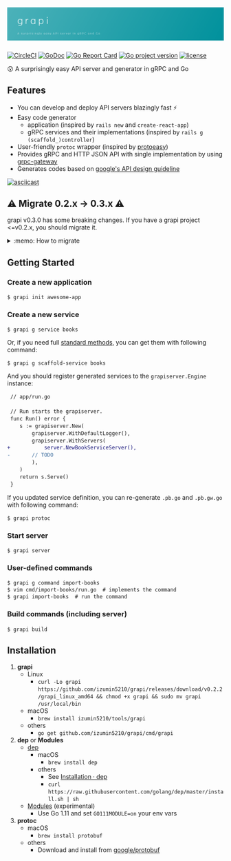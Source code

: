 # ![grapi](./grapi.png)
[![CircleCI](https://circleci.com/gh/izumin5210/grapi/tree/master.svg?style=svg)](https://circleci.com/gh/izumin5210/grapi/tree/master)
[![GoDoc](https://godoc.org/github.com/izumin5210/grapi/pkg/grapiserver?status.svg)](https://godoc.org/github.com/izumin5210/grapi/pkg/grapiserver)
[![Go Report Card](https://goreportcard.com/badge/github.com/izumin5210/grapi)](https://goreportcard.com/report/github.com/izumin5210/grapi)
[![Go project version](https://badge.fury.io/go/github.com%2Fizumin5210%2Fgrapi.svg)](https://badge.fury.io/go/github.com%2Fizumin5210%2Fgrapi)
[![license](https://img.shields.io/github/license/izumin5210/grapi.svg)](./LICENSE)

:open_mouth: A surprisingly easy API server and generator in gRPC and Go

## Features
- You can develop and deploy API servers blazingly fast :zap:
- Easy code generator
	- application  (inspired by `rails new` and `create-react-app`)
	- gRPC services and their implementations (inspired by `rails g (scaffold_)controller`)
- User-friendly `protoc` wrapper (inspired by [protoeasy](https://github.com/peter-edge/protoeasy-go))
- Provides gRPC and HTTP JSON API  with single implementation by using [grpc-gateway](https://github.com/grpc-ecosystem/grpc-gateway)
- Generates codes based on [google's API design guideline](https://cloud.google.com/apis/design/)

[![asciicast](https://asciinema.org/a/176280.png)](https://asciinema.org/a/176280)


## :warning: Migrate 0.2.x -> 0.3.x :warning:
grapi v0.3.0 has some breaking changes. If you have a grapi project <=v0.2.x, you should migrate it.

<details>
<summary>:memo: How to migrate</summary>

0. Bump grapi version
    - If you use [dep](https://golang.github.io/dep/), update `Gopkg.toml`
      ```diff
       [[constraint]]
         name = "github.com/izumin5210/grapi"
      -  version = "0.2.2"
      +  version = "0.3.0"
      ```
    - and run `dep ensure`
1. Introduce [gex](https://github.com/izumin5210/gex)
    - ```
      go get github.com/izumin5210/gex/cmd/gex
      ```
1. Add defualt generator plugins:
    - ```
      gex \
        --add github.com/izumin5210/grapi/cmd/grapi \
        --add github.com/izumin5210/grapi/cmd/grapi-gen-command \
        --add github.com/izumin5210/grapi/cmd/grapi-gen-service \
        --add github.com/izumin5210/grapi/cmd/grapi-gen-scaffold-service \
        --add github.com/izumin5210/grapi/cmd/grapi-gen-type
      ```
1. Add protoc plugins via gex
    - ```
      gex \
        --add github.com/golang/protobuf/protoc-gen-go \
        --add github.com/grpc-ecosystem/grpc-gateway/protoc-gen-grpc-gateway \
        --add github.com/grpc-ecosystem/grpc-gateway/protoc-gen-swagger
      ```
    - Remove protoc plugins from `Gopkg.toml`
      ```diff
      -required = [
      -  "github.com/golang/protobuf/protoc-gen-go",
      -  "github.com/grpc-ecosystem/grpc-gateway/protoc-gen-grpc-gateway",
      -  "github.com/grpc-ecosystem/grpc-gateway/protoc-gen-swagger",
      -]
      ```
1. Update `grapi.toml`
    - ```diff
      +package = "yourcompany.yourappname"
      +
       [grapi]
       server_dir = "./app/server"

       [protoc]
       protos_dir = "./api/protos"
       out_dir = "./api"
       import_dirs = [
      +  "./api/protos",
         "./vendor/github.com/grpc-ecosystem/grpc-gateway",
         "./vendor/github.com/grpc-ecosystem/grpc-gateway/third_party/googleapis",
       ]

         [[protoc.plugins]]
      -  path = "./vendor/github.com/golang/protobuf/protoc-gen-go"
         name = "go"
         args = { plugins = "grpc", paths = "source_relative" }

         [[protoc.plugins]]
      -  path = "./vendor/github.com/grpc-ecosystem/grpc-gateway/protoc-gen-grpc-gateway"
         name = "grpc-gateway"
      -  args = { logtostderr = true }
      +  args = { logtostderr = true, paths = "source_relative" }

         [[protoc.plugins]]
      -  path = "./vendor/github.com/grpc-ecosystem/grpc-gateway/protoc-gen-swagger"
         name = "swagger"
         args = { logtostderr = true }
      ```

</details>


## Getting Started

### Create a new application
```
$ grapi init awesome-app
```

### Create a new service
```
$ grapi g service books
```

Or, if you need full [standard methods](https://cloud.google.com/apis/design/standard_methods), you can get them with following command:

```
$ grapi g scaffold-service books
```

And you should register generated services to the `grapiserver.Engine` instance:

```diff
 // app/run.go
 
 // Run starts the grapiserver.
 func Run() error {
 	s := grapiserver.New(
 		grapiserver.WithDefaultLogger(),
 		grapiserver.WithServers(
+			server.NewBookServiceServer(),
-		// TODO
 		),
 	)
 	return s.Serve()
 }
```

If you updated service definition, you can re-generate `.pb.go` and `.pb.gw.go` with following command:

```
$ grapi protoc
```

### Start server

```
$ grapi server
```

### User-defined commands

```
$ grapi g command import-books
$ vim cmd/import-books/run.go  # implements the command
$ grapi import-books  # run the command
```

### Build commands (including server)

```
$ grapi build
```

## Installation

1. **grapi**
    - Linux
        - `curl -Lo grapi https://github.com/izumin5210/grapi/releases/download/v0.2.2/grapi_linux_amd64 && chmod +x grapi && sudo mv grapi /usr/local/bin`
    - macOS
        - `brew install izumin5210/tools/grapi`
    - others
        - `go get github.com/izumin5210/grapi/cmd/grapi`
1. **dep** or **Modules**
    - [dep](https://golang.github.io/dep/)
        - macOS
            - `brew install dep`
        - others
            - See [Installation · dep](https://golang.github.io/dep/docs/installation.html)
            - `curl https://raw.githubusercontent.com/golang/dep/master/install.sh | sh`
    - [Modules](https://github.com/golang/go/wiki/Modules) (experimental)
        - Use Go 1.11 and set `GO111MODULE=on` your env vars
1. **protoc**
    - macOS
        - `brew install protobuf`
    - others
        - Download and install from [google/protobuf](https://github.com/google/protobuf)
